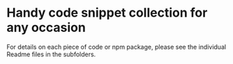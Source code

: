 # Handy code snippet collection for any occasion
For details on each piece of code or npm package, please see the individual Readme files in the subfolders.
